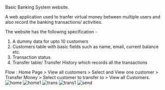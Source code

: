 Basic Banking System website. 

A web application used to tranfer virtual money between multiple users and also record the banking transactions/ activities.

The website has the following specification -
1. A dummy data for upto 10 customers
2. Customers table with basic fields such as name, email, current balance etc.
3. Transaction status
3. Transfer table/ Transfer History which records all the transactions

Flow : Home Page > View all customers > Select and View one customer > Transfer Money > Select customer to transfer to > View all Customers.
![home](https://user-images.githubusercontent.com/77049553/142587928-372bad7d-914d-4fc8-8b4c-50e8dce60d3d.png)
![home1](https://user-images.githubusercontent.com/77049553/142587955-9b474b10-bfec-46a9-ba23-2c6bda4ee520.png)
![trans](https://user-images.githubusercontent.com/77049553/142587980-47651cdd-dd3a-490d-a026-ca6c661d2dbc.png)
![trans1](https://user-images.githubusercontent.com/77049553/142588008-01e20f5f-f27a-4bff-b716-c3933d465903.png)
![send](https://user-images.githubusercontent.com/77049553/142588036-a8f23584-5c39-4a79-81af-bb4e126a8a49.png)

